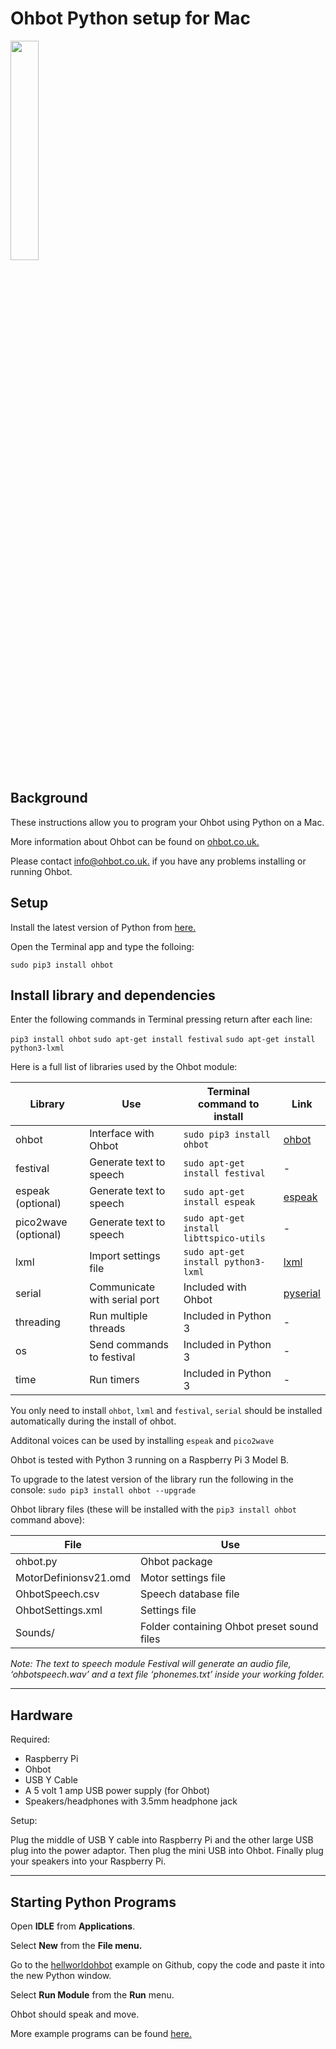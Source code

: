 # Ohbot Python setup for Mac

<a href="http://whoosh.co.uk/ohbothelp/images/eyes.gif" target="_blank"><img src="http://whoosh.co.uk/ohbothelp/images/eyes.gif" border="0" width = "30%"/></a>


Background
-----

These instructions allow you to program your Ohbot using Python on a Mac.

More information about Ohbot can be found on [ohbot.co.uk.](http://www.ohbot.co.uk)

Please contact [info@ohbot.co.uk.](info@ohbot.co.uk) if you have any problems installing or running Ohbot.


Setup
--------

Install the latest version of Python from [here.](https://www.python.org/downloads/)

Open the Terminal app and type the folloing:

``sudo pip3 install ohbot``

Install library and dependencies
----------

Enter the following commands in Terminal pressing return after each line:

``pip3 install ohbot``
``sudo apt-get install festival``
``sudo apt-get install python3-lxml``

Here is a full list of libraries used by the Ohbot module:

| Library    | Use         | Terminal command to install  |Link |
| ---------- |-------------| -----------------------------|-----|
| ohbot   | Interface with Ohbot          | ```sudo pip3 install ohbot``` |[ohbot](https://github.com/ohbot/ohbot/) |
| festival    | Generate text to speech  | ```sudo apt-get install festival```  |- |
| espeak (optional)    | Generate text to speech  | ```sudo apt-get install espeak```  |[espeak](http://espeak.sourceforge.net/) |
| pico2wave (optional)    | Generate text to speech  | ```sudo apt-get install libttspico-utils```  |-|
| lxml    | Import settings file          | ```sudo apt-get install python3-lxml``` |[lxml](https://github.com/lxml/lxml) |
| serial    | Communicate with serial port | Included with Ohbot |[pyserial](https://github.com/pyserial/pyserial/) |
| threading    | Run multiple threads     | Included in Python 3  |- |
| os    | Send commands to festival       | Included in Python 3  |- |
| time    | Run timers                    | Included in Python 3  |- |


You only need to install ```ohbot```, ```lxml``` and ```festival```, ```serial``` should be installed automatically during the install of ohbot. 

Additonal voices can be used by installing ```espeak``` and ```pico2wave```

Ohbot is tested with Python 3 running on a Raspberry Pi 3 Model B. 

To upgrade to the latest version of the library run the following in the console:
```sudo pip3 install ohbot --upgrade```


Ohbot library files (these will be installed with the `pip3 install ohbot` command above):

| File    | Use         |
| ---------- |------------|
| ohbot.py   | Ohbot package |
| MotorDefinionsv21.omd    | Motor settings file |
| OhbotSpeech.csv    | Speech database file |
| OhbotSettings.xml    | Settings file |
| Sounds/    | Folder containing Ohbot preset sound files |

_Note: The text to speech module Festival will generate an audio file, ‘ohbotspeech.wav’ and a text file ‘phonemes.txt’ inside your working folder._

---

Hardware
-----

Required:

* Raspberry Pi
* Ohbot
* USB Y Cable
* A 5 volt 1 amp USB power supply (for Ohbot)
* Speakers/headphones with 3.5mm headphone jack


Setup:

Plug the middle of USB Y cable into Raspberry Pi and the other large USB plug into the power adaptor. Then plug the mini USB into Ohbot. Finally plug your speakers into your Raspberry Pi. 

---

Starting Python Programs
--------

Open <b>IDLE</b> from <b>Applications</b>.

Select <b>New</b> from the <b>File menu.</b>

Go to the [hellworldohbot](https://github.com/ohbot/ohbot-python/blob/master/examples/helloworldohbot.py) example on Github, copy the code and paste it into the new Python window.

Select <b>Run Module</b> from the <b>Run</b> menu.

Ohbot should speak and move.

More example programs can be found [here.](https://github.com/ohbot/ohbot-python/tree/master/examples)
